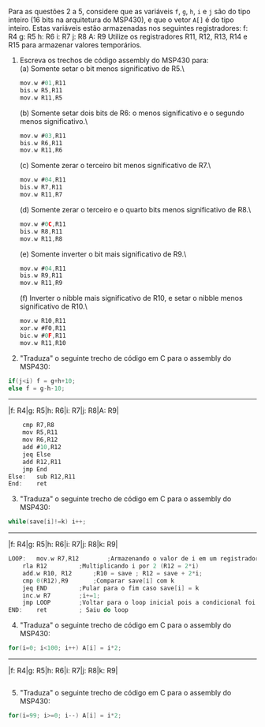 Para as questões 2 a 5, considere que as variáveis `f`, `g`, `h`, `i` e `j` são do tipo inteiro (16 bits na arquitetura do MSP430), e que o vetor `A[]` é do tipo inteiro. Estas variáveis estão armazenadas nos seguintes registradores:
	f: R4
	g: R5
	h: R6
	i: R7
	j: R8
	A: R9
Utilize os registradores R11, R12, R13, R14 e R15 para armazenar valores temporários.

1. Escreva os trechos de código assembly do MSP430 para:\
	(a) Somente setar o bit menos significativo de R5.\
	```C
	mov.w #01,R11
	bis.w R5,R11
	mov.w R11,R5
	```
	(b) Somente setar dois bits de R6: o menos significativo e o segundo menos significativo.\
	```C
	mov.w #03,R11
	bis.w R6,R11
	mov.w R11,R6
	```
	(c) Somente zerar o terceiro bit menos significativo de R7.\
	```C
	mov.w #04,R11
	bis.w R7,R11
	mov.w R11,R7
	```
	(d) Somente zerar o terceiro e o quarto bits menos significativo de R8.\
	```C
	mov.w #0C,R11
	bis.w R8,R11
	mov.w R11,R8
	```
	(e) Somente inverter o bit mais significativo de R9.\
	```C
	mov.w #04,R11
	bis.w R9,R11
	mov.w R11,R9
	```
	(f) Inverter o nibble mais significativo de R10, e setar o nibble menos significativo de R10.\
	```C
	mov.w R10,R11
	xor.w #F0,R11
	bic.w #0F,R11
	mov.w R11,R10
	```

2. "Traduza" o seguinte trecho de código em C para o assembly do MSP430:

```C
if(j<i) f = g+h+10;
else f = g-h-10;
```
------------------------------------------------------------------------
|f: R4|g: R5|h: R6|i: R7|j: R8|A: R9|
```C
	cmp R7,R8
	mov R5,R11
	mov R6,R12
	add #10,R12
	jeq Else
	add R12,R11
	jmp End
Else:	sub R12,R11
End:	ret
```

3. "Traduza" o seguinte trecho de código em C para o assembly do MSP430:

```C
while(save[i]!=k) i++;
```
------------------------------------------------------------------------
|f: R4|g: R5|h: R6|i: R7|j: R8|k: R9|
```C
LOOP:	mov.w R7,R12		;Armazenando o valor de i em um registrador temporário (R12 = i)
	rla R12			;Multiplicando i por 2 (R12 = 2*i)
	add.w R10, R12		;R10 = save ; R12 = save + 2*i;
	cmp 0(R12),R9		;Comparar save[i] com k
	jeq END			;Pular para o fim caso save[i] = k
	inc.w R7		;i+=1;
	jmp LOOP		;Voltar para o loop inicial pois a condicional foi aceita
END:	ret			; Saiu do loop
```

4. "Traduza" o seguinte trecho de código em C para o assembly do MSP430:

```C
for(i=0; i<100; i++) A[i] = i*2;
```
------------------------------------------------------------------------
|f: R4|g: R5|h: R6|i: R7|j: R8|k: R9|
```C

```
5. "Traduza" o seguinte trecho de código em C para o assembly do MSP430:

```C
for(i=99; i>=0; i--) A[i] = i*2;
```
